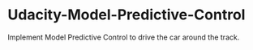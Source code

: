 # Udacity-Model-Predictive-Control
Implement Model Predictive Control to drive the car around the track.
